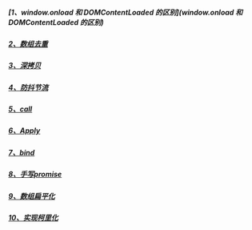 ##### [1、window.onload 和 DOMContentLoaded 的区别](window.onload 和 DOMContentLoaded 的区别)

##### [2、数组去重](https://github.com/king-lxt/summarize/issues/2)

##### [3、深拷贝](https://github.com/king-lxt/summarize/issues/3)

##### [4、防抖节流](https://github.com/king-lxt/summarize/issues/4)

##### [5、call](https://github.com/king-lxt/summarize/issues/5)

##### [6、Apply](https://github.com/king-lxt/summarize/issues/6)

##### [7、bind](https://github.com/king-lxt/summarize/issues/7)

##### [8、手写promise](https://github.com/king-lxt/summarize/issues/8)

##### [9、数组扁平化](https://github.com/king-lxt/summarize/issues/9)

##### [10、实现柯里化](https://github.com/king-lxt/summarize/issues/10)

